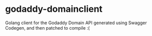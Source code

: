 # godaddy-domainclient
Golang client for the Godaddy Domain API generated using Swagger Codegen, and then patched to compile :(
